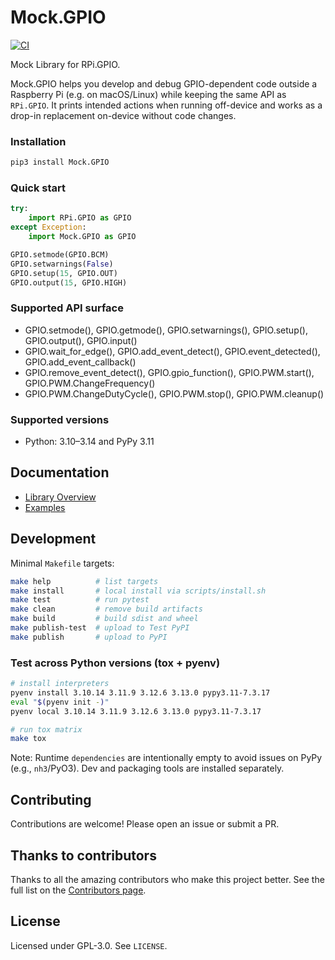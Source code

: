 # Mock.GPIO

[![CI](https://github.com/codenio/Mock.GPIO/actions/workflows/ci.yml/badge.svg)](https://github.com/codenio/Mock.GPIO/actions/workflows/ci.yml)

Mock Library for RPi.GPIO.

Mock.GPIO helps you develop and debug GPIO-dependent code outside a Raspberry Pi (e.g. on macOS/Linux) while keeping the same API as `RPi.GPIO`. It prints intended actions when running off-device and works as a drop-in replacement on-device without code changes.

### Installation

```bash
pip3 install Mock.GPIO
```

### Quick start

```python
try:
    import RPi.GPIO as GPIO
except Exception:
    import Mock.GPIO as GPIO

GPIO.setmode(GPIO.BCM)
GPIO.setwarnings(False)
GPIO.setup(15, GPIO.OUT)
GPIO.output(15, GPIO.HIGH)
```

### Supported API surface

- GPIO.setmode(), GPIO.getmode(), GPIO.setwarnings(), GPIO.setup(), GPIO.output(), GPIO.input()
- GPIO.wait_for_edge(), GPIO.add_event_detect(), GPIO.event_detected(), GPIO.add_event_callback()
- GPIO.remove_event_detect(), GPIO.gpio_function(), GPIO.PWM.start(), GPIO.PWM.ChangeFrequency()
- GPIO.PWM.ChangeDutyCycle(), GPIO.PWM.stop(), GPIO.PWM.cleanup()

### Supported versions

- Python: 3.10–3.14 and PyPy 3.11

## Documentation

- [Library Overview](https://htmlpreview.github.io/?https://github.com/codenio/Mock.GPIO/blob/master/docs/Mock.GPIO.html)
- [Examples](examples)

## Development

Minimal `Makefile` targets:

```bash
make help          # list targets
make install       # local install via scripts/install.sh
make test          # run pytest
make clean         # remove build artifacts
make build         # build sdist and wheel
make publish-test  # upload to Test PyPI
make publish       # upload to PyPI
```

### Test across Python versions (tox + pyenv)

```bash
# install interpreters
pyenv install 3.10.14 3.11.9 3.12.6 3.13.0 pypy3.11-7.3.17
eval "$(pyenv init -)"
pyenv local 3.10.14 3.11.9 3.12.6 3.13.0 pypy3.11-7.3.17

# run tox matrix
make tox
```

Note: Runtime `dependencies` are intentionally empty to avoid issues on PyPy (e.g., `nh3`/PyO3). Dev and packaging tools are installed separately.

## Contributing

Contributions are welcome! Please open an issue or submit a PR.

## Thanks to contributors

Thanks to all the amazing contributors who make this project better. See the full list on the
[Contributors page](https://github.com/codenio/Mock.GPIO/graphs/contributors).

## License

Licensed under GPL-3.0. See `LICENSE`.
